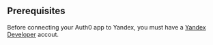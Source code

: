 ## Prerequisites
Before connecting your Auth0 app to Yandex, you must have a [Yandex Developer](https://developer.store.yandex.com/) accout.
